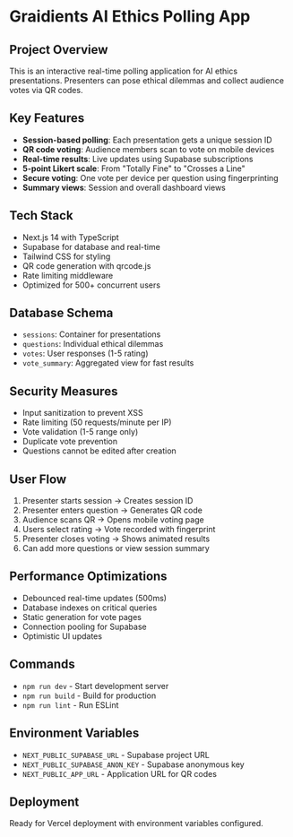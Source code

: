 # Graidients AI Ethics Polling App

## Project Overview
This is an interactive real-time polling application for AI ethics presentations. Presenters can pose ethical dilemmas and collect audience votes via QR codes.

## Key Features
- **Session-based polling**: Each presentation gets a unique session ID
- **QR code voting**: Audience members scan to vote on mobile devices
- **Real-time results**: Live updates using Supabase subscriptions
- **5-point Likert scale**: From "Totally Fine" to "Crosses a Line"
- **Secure voting**: One vote per device per question using fingerprinting
- **Summary views**: Session and overall dashboard views

## Tech Stack
- Next.js 14 with TypeScript
- Supabase for database and real-time
- Tailwind CSS for styling
- QR code generation with qrcode.js
- Rate limiting middleware
- Optimized for 500+ concurrent users

## Database Schema
- `sessions`: Container for presentations
- `questions`: Individual ethical dilemmas
- `votes`: User responses (1-5 rating)
- `vote_summary`: Aggregated view for fast results

## Security Measures
- Input sanitization to prevent XSS
- Rate limiting (50 requests/minute per IP)
- Vote validation (1-5 range only)
- Duplicate vote prevention
- Questions cannot be edited after creation

## User Flow
1. Presenter starts session → Creates session ID
2. Presenter enters question → Generates QR code
3. Audience scans QR → Opens mobile voting page
4. Users select rating → Vote recorded with fingerprint
5. Presenter closes voting → Shows animated results
6. Can add more questions or view session summary

## Performance Optimizations
- Debounced real-time updates (500ms)
- Database indexes on critical queries
- Static generation for vote pages
- Connection pooling for Supabase
- Optimistic UI updates

## Commands
- `npm run dev` - Start development server
- `npm run build` - Build for production
- `npm run lint` - Run ESLint

## Environment Variables
- `NEXT_PUBLIC_SUPABASE_URL` - Supabase project URL
- `NEXT_PUBLIC_SUPABASE_ANON_KEY` - Supabase anonymous key
- `NEXT_PUBLIC_APP_URL` - Application URL for QR codes

## Deployment
Ready for Vercel deployment with environment variables configured.